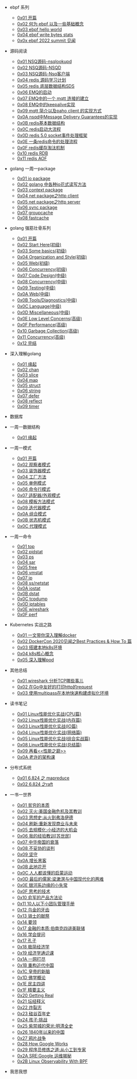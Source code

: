 - ebpf 系列
    - [0x01 开篇](https://github.com/lzh2nix/articles/issues/150)
    - [0x02 何为 ebpf 以及一些基础概念](https://github.com/lzh2nix/articles/issues/151)
    - [0x03 ebpf hello world](https://github.com/lzh2nix/articles/issues/153)
    - [0x04 ebpf write bytes stats](https://github.com/lzh2nix/articles/issues/154)
    - [0x0x ebpf 2022 summit 见闻](https://github.com/lzh2nix/articles/issues/152)
- 源码阅读
    - [0x01 NSQ源码-nsqlookupd](https://github.com/lzh2nix/articles/issues/6) 
    - [0x02 NSQ源码-NSQD](https://github.com/lzh2nix/articles/issues/7)
    - [0x03 NSQ源码-Nsq客户端](https://github.com/lzh2nix/articles/issues/8)
    - [0x04 redis 源码学习计划](https://github.com/lzh2nix/articles/issues/12)
    - [0x05 redis 底层数据结构SDS](https://github.com/lzh2nix/articles/issues/13)
    - [0x06 EMQ的启动](https://github.com/lzh2nix/articles/issues/9)
    - [0x07 EMQ中的一个 mqtt 连接的建立](https://github.com/lzh2nix/articles/issues/14)
    - [0x08 EMQ中的keepalive实现](https://github.com/lzh2nix/articles/issues/10)
    - [0x09 mqtt 简介以及paho client 的实现方式](https://github.com/lzh2nix/articles/issues/16)
    - [0x0A nsqd中Message Delivery Guarantees的实现](https://github.com/lzh2nix/articles/issues/18)
    - [0x0B redis基本数据结构](https://github.com/lzh2nix/articles/issues/117)
    - [0x0C redis启动大流程](https://github.com/lzh2nix/articles/issues/118)
    - [0x0D redis 5.0 socket事件处理框架](https://github.com/lzh2nix/articles/issues/118)
    - [0x0E 一条redis命令的处理流程](https://github.com/lzh2nix/articles/issues/138)
    - [0x0F redis缓存淘汰机制](https://github.com/lzh2nix/articles/issues/141)
    - [0x10 redis RDB](https://github.com/lzh2nix/articles/issues/143)
    - [0x11 redis AOF](https://github.com/lzh2nix/articles/issues/145)
- golang 一周一package
  - [0x01 io package](https://github.com/lzh2nix/articles/issues/24)
  - [0x02 golang 中各种io花式读写方法](https://github.com/lzh2nix/articles/issues/25)
  - [0x03 context package](https://github.com/lzh2nix/articles/issues/26)
  - [0x04 net package之http client](https://github.com/lzh2nix/articles/issues/28)
  - [0x05 net package之http server](https://github.com/lzh2nix/articles/issues/30)
  - [0x06 sync package](https://github.com/lzh2nix/articles/issues/32)
  - [0x07 groupcache](https://github.com/lzh2nix/articles/issues/86)
  - [0x08 fastcache](https://github.com/lzh2nix/articles/issues/87)
- golang 强筋壮骨系列
  - [0x01 开篇](https://github.com/lzh2nix/articles/issues/57)
  - [0x02 Start Here(初级)](https://github.com/lzh2nix/articles/issues/58)
  - [0x03 Some basics(初级)](https://github.com/lzh2nix/articles/issues/59)
  - [0x04 Organization and Style(初级)](https://github.com/lzh2nix/articles/issues/68)
  - [0x05 Web(初级)](https://github.com/lzh2nix/articles/issues/70)
  - [0x06 Concurrency(初级)](https://github.com/lzh2nix/articles/issues/71)
  - [0x07 Code Design(中级)](https://github.com/lzh2nix/articles/issues/72)
  - [0x08 Concurrency(中级)](https://github.com/lzh2nix/articles/issues/74)
  - [0x09 Testing(中级)](https://github.com/lzh2nix/articles/issues/75)
  - [0x0A Web(中级)](https://github.com/lzh2nix/articles/issues/76)
  - [0x0B Tools/Diagnostics(中级)](https://github.com/lzh2nix/articles/issues/77)
  - [0x0C Language(中级)](https://github.com/lzh2nix/articles/issues/78)
  - [0x0D Miscellaneous(中级)](https://github.com/lzh2nix/articles/issues/79)
  - [0x0E Low Level Concerns(高级)](https://github.com/lzh2nix/articles/issues/80)
  - [0x0F Performance(高级)](https://github.com/lzh2nix/articles/issues/81)
  - [0x10 Garbage Collection(高级)](https://github.com/lzh2nix/articles/issues/82)
  - [0x11 Concurrency(高级)](https://github.com/lzh2nix/articles/issues/83)
  - [0x12 完结](https://github.com/lzh2nix/articles/issues/85)
- 深入理解golang 
  - [0x01 缘起](https://github.com/lzh2nix/articles/issues/102#issue-774964885)
  - [0x02 chan](https://github.com/lzh2nix/articles/issues/102#issuecomment-751418724)
  - [0x03 slice](https://github.com/lzh2nix/articles/issues/102#issuecomment-753571555)
  - [0x04 map](https://github.com/lzh2nix/articles/issues/102#issuecomment-753571622)
  - [0x05 struct](https://github.com/lzh2nix/articles/issues/102#issuecomment-753571632)
  - [0x06 string](https://github.com/lzh2nix/articles/issues/102#issuecomment-753571647)
  - [0x07 defer](https://github.com/lzh2nix/articles/issues/119)
  - [0x08 reflect](https://github.com/lzh2nix/articles/issues/120)
  - [0x09 timer](https://github.com/lzh2nix/articles/issues/121)
- 数据库

- 一周一数据结构
  - [0x01 缘起](https://github.com/lzh2nix/articles/issues/88)

- 一周一模式
  - [0x01 开篇](https://github.com/lzh2nix/articles/issues/84)
  - [0x02 观察者模式](https://github.com/lzh2nix/articles/issues/126)
  - [0x03 装饰器模式](https://github.com/lzh2nix/articles/issues/127)
  - [0x04 工厂方法](https://github.com/lzh2nix/articles/issues/132)
  - [0x05 单例模式](https://github.com/lzh2nix/articles/issues/133)
  - [0x06 命令行模式](https://github.com/lzh2nix/articles/issues/134)
  - [0x07 适配器/外观模式](https://github.com/lzh2nix/articles/issues/135)
  - [0x08 模板方法模式](https://github.com/lzh2nix/articles/issues/137)
  - [0x09 迭代器模式](https://github.com/lzh2nix/articles/issues/139)
  - [0x0A 组合模式](https://github.com/lzh2nix/articles/issues/140)
  - [0x0B 状态机模式](https://github.com/lzh2nix/articles/issues/142)
  - [0x0C 代理模式](https://github.com/lzh2nix/articles/issues/144)
  
- 一周一命令
  - [0x01 top](https://github.com/lzh2nix/articles/issues/42)
  - [0x02 pidstat](https://github.com/lzh2nix/articles/issues/43)
  - [0x03 ps](https://github.com/lzh2nix/articles/issues/44)
  - [0x04 sar](https://github.com/lzh2nix/articles/issues/45)
  - [0x05 free](https://github.com/lzh2nix/articles/issues/46)
  - [0x06 vmstat](https://github.com/lzh2nix/articles/issues/47)
  - [0x07 ip](https://github.com/lzh2nix/articles/issues/48)
  - [0x08 ss/netstat](https://github.com/lzh2nix/articles/issues/49)
  - [0x0A iostat](https://github.com/lzh2nix/articles/issues/51)
  - [0x0B dstat](https://github.com/lzh2nix/articles/issues/52)
  - [0x0C tcpdump](https://github.com/lzh2nix/articles/issues/53)
  - [0x0D iptables](https://github.com/lzh2nix/articles/issues/54)
  - [0x0E wireshark](https://github.com/lzh2nix/articles/issues/55)
  - [0x0F perf](https://github.com/lzh2nix/articles/issues/56)
- Kubernetes 实战之路
  - [0x01 一文带你深入理解docker](https://github.com/lzh2nix/articles/issues/105)
  - [0x02 DockerCon 2020见闻之Best Practices & How To 篇](https://github.com/lzh2nix/articles/issues/112)
  - [0x03 搭建本地k8s环境](https://github.com/lzh2nix/articles/issues/21)
  - [0x04 k8s核心概念](https://github.com/lzh2nix/articles/issues/22)
  - [0x05 深入理解pod](https://github.com/lzh2nix/articles/issues/23)
- 其他总结
   - [0x01 wireshark 分析TCP哪些事儿](https://github.com/lzh2nix/articles/issues/11)
   - [0x02 在Go中友好的打印http的request](https://github.com/lzh2nix/articles/issues/17)
   - [0x03 使用multipass在本地快速构建虚拟化环境](https://github.com/lzh2nix/articles/issues/125)
- 读书笔记
   - [0x01 Linux性能优化实战(CPU篇)](https://github.com/lzh2nix/articles/issues/34)
   - [0x02 Linux性能优化实战(内存篇)](https://github.com/lzh2nix/articles/issues/35)
   - [0x03 Linux性能优化实战(IO篇)](https://github.com/lzh2nix/articles/issues/36)
   - [0x04 Linux性能优化实战(网络篇)](https://github.com/lzh2nix/articles/issues/37)
   - [0x05 Linux性能优化实战(综合实战篇)](https://github.com/lzh2nix/articles/issues/38)
   - [0x08 Linux性能优化实战(总结篇)](https://github.com/lzh2nix/articles/issues/73)
   - [0x09 再看<<性能之巅>>](https://github.com/lzh2nix/articles/issues/116)
   - [0x0A 老许的架构课](https://github.com/lzh2nix/articles/issues/146)
- 分布式系统
   - [0x01 6.824 之 mapreduce](https://github.com/lzh2nix/articles/issues/41)
   - [0x02 6.824 之raft](https://github.com/lzh2nix/articles/issues/39)
   
- 一书一世界
   - [0x01 贫穷的本质](https://github.com/lzh2nix/articles/issues/19)
   - [0x02 灭火:美国金融危机及其教训](https://github.com/lzh2nix/articles/issues/27)
   - [0x03 思想史:从火到弗洛伊德](https://github.com/lzh2nix/articles/issues/29)
   - [0x04 刷新:重新发现商业与未来](https://github.com/lzh2nix/articles/issues/31)
   - [0x05 去规模化:小经济的大机会](https://github.com/lzh2nix/articles/issues/33)
   - [0x06 我的经验教训[苏世民]](https://github.com/lzh2nix/articles/issues/62)
   - [0x07 中华帝国的衰落](https://github.com/lzh2nix/articles/issues/61)
   - [0x08 不妥协的谈判](https://github.com/lzh2nix/articles/issues/63)
   - [0x09 坚守](https://github.com/lzh2nix/articles/issues/64)
   - [0x0A 增长黑客](https://github.com/lzh2nix/articles/issues/65)
   - [0x0B 此地花开](https://github.com/lzh2nix/articles/issues/66)
   - [0x0C 人人都该懂的启蒙运动](https://github.com/lzh2nix/articles/issues/67)
   - [0x0D 最后的儒家:梁漱溟与中国现代化的两难](https://github.com/lzh2nix/articles/issues/89)
   - [0x0E 银河系边缘的小失常](https://github.com/lzh2nix/articles/issues/90)
   - [0x0F 思考的技术](https://github.com/lzh2nix/articles/issues/91)
   - [0x10 俞军的产品方法论](https://github.com/lzh2nix/articles/issues/92)
   - [0x11 10人以下小团队管理手册](https://github.com/lzh2nix/articles/issues/93)
   - [0x12 乌金的牙齿](https://github.com/lzh2nix/articles/issues/94)
   - [0x13 骑士的献祭](https://github.com/lzh2nix/articles/issues/95)
   - [0x14 要领](https://github.com/lzh2nix/articles/issues/96)
   - [0x17 金融的本质:伯南克四讲美联储](https://github.com/lzh2nix/articles/issues/97)
   - [0x16 学会提问](https://github.com/lzh2nix/articles/issues/98)
   - [0x17 孔子](https://github.com/lzh2nix/articles/issues/99)
   - [0x18 极简经济学](https://github.com/lzh2nix/articles/issues/100)
   - [0x19 经济学通识课](https://github.com/lzh2nix/articles/issues/101)
   - [0x1A 一网打尽](https://github.com/lzh2nix/articles/issues/103)
   - [0x1B 重构近代中国](https://github.com/lzh2nix/articles/issues/104)
   - [0x1C 皇帝的新脑](https://github.com/lzh2nix/articles/issues/106)
   - [0x1D 佛学概论](https://github.com/lzh2nix/articles/issues/107)
   - [0x1E 民主四讲](https://github.com/lzh2nix/articles/issues/108)
   - [0x1F 精要主义](https://github.com/lzh2nix/articles/issues/109)
   - [0x20 Getting Real](https://github.com/lzh2nix/articles/issues/110)
   - [0x21 坛经释义](https://github.com/lzh2nix/articles/issues/111)
   - [0x22 炸裂志](https://github.com/lzh2nix/articles/issues/122)
   - [0x23 硅谷百年史](https://github.com/lzh2nix/articles/issues/123)
   - [0x24 孩子:挑战](https://github.com/lzh2nix/articles/issues/124)
   - [0x25 紫禁城的荣光:明清全史](https://github.com/lzh2nix/articles/issues/128)
   - [0x26 1840年以来的中国](https://github.com/lzh2nix/articles/issues/129)
   - [0x27 鸦片战争](https://github.com/lzh2nix/articles/issues/130)
   - [0x28 How Google Works](https://github.com/lzh2nix/articles/issues/131)
   - [0x29 程序员修炼之道:从小工到专家](https://github.com/lzh2nix/articles/issues/147)
   - [0x2A SRE:Google 运维揭秘](https://github.com/lzh2nix/articles/issues/148)
   - [0x2B Linux Observability With BPF](https://github.com/lzh2nix/articles/issues/149)


- 我思我想
